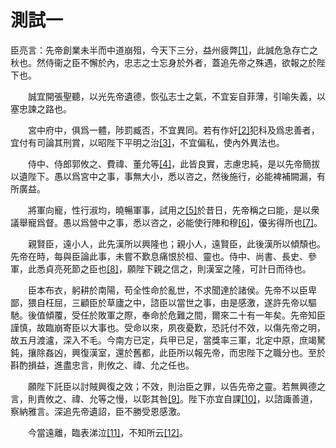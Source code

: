 # 測試一

臣亮言：先帝創業未半而中道崩殂，今天下三分，益州疲弊[\[1\]](https://zh.wikisource.org/zh-hant/%E5%89%8D%E5%87%BA%E5%B8%AB%E8%A1%A8#cite\_note-1)，此誠危急存亡之秋也。然侍衞之臣不懈於內，忠志之士忘身於外者，蓋追先帝之殊遇，欲報之於陛下也。

　　誠宜開張聖聽，以光先帝遺德，恢弘志士之氣，不宜妄自菲薄，引喻失義，以塞忠諫之路也。

　　宮中府中，俱爲一體，陟罰臧否，不宜異同。若有作奸[\[2\]](https://zh.wikisource.org/zh-hant/%E5%89%8D%E5%87%BA%E5%B8%AB%E8%A1%A8#cite\_note-2)犯科及爲忠善者，宜付有司論其刑賞，以昭陛下平明之治[\[3\]](https://zh.wikisource.org/zh-hant/%E5%89%8D%E5%87%BA%E5%B8%AB%E8%A1%A8#cite\_note-3)，不宜偏私，使內外異法也。

　　侍中、侍郎郭攸之、費禕、董允等[\[4\]](https://zh.wikisource.org/zh-hant/%E5%89%8D%E5%87%BA%E5%B8%AB%E8%A1%A8#cite\_note-4)，此皆良實，志慮忠純，是以先帝簡拔以遺陛下。愚以爲宮中之事，事無大小，悉以咨之，然後施行，必能裨補闕漏，有所廣益。

　　將軍向寵，性行淑均，曉暢軍事，試用之[\[5\]](https://zh.wikisource.org/zh-hant/%E5%89%8D%E5%87%BA%E5%B8%AB%E8%A1%A8#cite\_note-5)於昔日，先帝稱之曰能，是以衆議舉寵爲督。愚以爲營中之事，悉以咨之，必能使行陣和穆[\[6\]](https://zh.wikisource.org/zh-hant/%E5%89%8D%E5%87%BA%E5%B8%AB%E8%A1%A8#cite\_note-6)，優劣得所也[\[7\]](https://zh.wikisource.org/zh-hant/%E5%89%8D%E5%87%BA%E5%B8%AB%E8%A1%A8#cite\_note-7)。

　　親賢臣，遠小人，此先漢所以興隆也；親小人，遠賢臣，此後漢所以傾頹也。先帝在時，每與臣論此事，未嘗不歎息痛恨於桓、靈也。侍中、尚書、長史、參軍，此悉貞亮死節之臣也[\[8\]](https://zh.wikisource.org/zh-hant/%E5%89%8D%E5%87%BA%E5%B8%AB%E8%A1%A8#cite\_note-8)，願陛下親之信之，則漢室之隆，可計日而待也。

　　臣本布衣，躬耕於南陽，苟全性命於亂世，不求聞達於諸侯。先帝不以臣卑鄙，猥自枉屈，三顧臣於草廬之中，諮臣以當世之事，由是感激，遂許先帝以驅馳。後值傾覆，受任於敗軍之際，奉命於危難之間，爾來二十有一年矣。先帝知臣謹慎，故臨崩寄臣以大事也。受命以來，夙夜憂歎，恐託付不效，以傷先帝之明，故五月渡瀘，深入不毛。今南方已定，兵甲已足，當獎率三軍，北定中原，庶竭駑鈍，攘除姦凶，興復漢室，還於舊都，此臣所以報先帝，而忠陛下之職分也。至於斟酌損益，進盡忠言，則攸之、禕、允之任也。

　　願陛下託臣以討賊興復之效；不效，則治臣之罪，以告先帝之靈。若無興德之言，則責攸之、禕、允等之慢，以彰其咎[\[9\]](https://zh.wikisource.org/zh-hant/%E5%89%8D%E5%87%BA%E5%B8%AB%E8%A1%A8#cite\_note-9)。陛下亦宜自課[\[10\]](https://zh.wikisource.org/zh-hant/%E5%89%8D%E5%87%BA%E5%B8%AB%E8%A1%A8#cite\_note-10)，以諮諏善道，察納雅言。深追先帝遺詔，臣不勝受恩感激。

　　今當遠離，臨表涕泣[\[11\]](https://zh.wikisource.org/zh-hant/%E5%89%8D%E5%87%BA%E5%B8%AB%E8%A1%A8#cite\_note-11)，不知所云[\[12\]](https://zh.wikisource.org/zh-hant/%E5%89%8D%E5%87%BA%E5%B8%AB%E8%A1%A8#cite\_note-12)。
